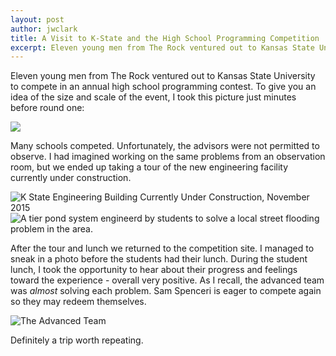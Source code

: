 ```yaml
---
layout: post
author: jwclark
title: A Visit to K-State and the High School Programming Competition
excerpt: Eleven young men from The Rock ventured out to Kansas State University to compete in their annual high school programming contest. 
---
```

Eleven young men from The Rock ventured out to Kansas State University to compete in an annual high school programming contest. To give you an idea of the size and scale of the event, I took this picture just minutes before round one:

<div class="flex-wrapper">
  <img src="{{site.baseurl}}/img/the-progamming-competition.JPG">
</div>

Many schools competed. Unfortunately, the advisors were not permitted to observe. I had imagined working on the same problems from an observation room, but we ended up taking a tour of the new engineering facility currently under construction.

<div class="flex-wrapper">
  <img src="{{site.baseurl}}/img/k-state-engineering-facility.JPG" alt="K State Engineering Building Currently Under Construction, November 2015">
  <img src="{{site.baseurl}}/img/water-spillway-solution.JPG" alt="A tier pond system engineerd by students to solve a local street flooding problem in the area.">
</div>

After the tour and lunch we returned to the competition site. I managed to sneak in a photo before the students had their lunch. During the student lunch, I took the opportunity to hear about their progress and feelings toward the experience - overall very positive. As I recall, the advanced team was *almost* solving each problem. Sam Spenceri is eager to compete again so they may redeem themselves.

<div class="flex-wrapper">
  <img src="{{site.baseurl}}/img/the-advanced-team.JPG" alt="The Advanced Team">
</div>

Definitely a trip worth repeating.
